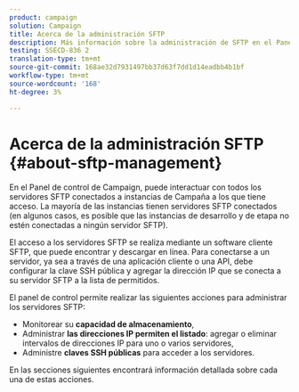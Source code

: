 ```yaml
---
product: campaign
solution: Campaign
title: Acerca de la administración SFTP
description: Más información sobre la administración de SFTP en el Panel de control de Campaign
testing: SSECD-836 2
translation-type: tm+mt
source-git-commit: 168ae32d7931497bb37d63f7dd1d14eadbb4b1bf
workflow-type: tm+mt
source-wordcount: '168'
ht-degree: 3%

---
```



# Acerca de la administración SFTP {#about-sftp-management}

En el Panel de control de Campaign, puede interactuar con todos los servidores SFTP conectados a instancias de Campaña a los que tiene acceso. La mayoría de las instancias tienen servidores SFTP conectados (en algunos casos, es posible que las instancias de desarrollo y de etapa no estén conectadas a ningún servidor SFTP).

El acceso a los servidores SFTP se realiza mediante un software cliente SFTP, que puede encontrar y descargar en línea. Para conectarse a un servidor, ya sea a través de una aplicación cliente o una API, debe configurar la clave SSH pública y agregar la dirección IP que se conecta a su servidor SFTP a la lista de permitidos.

El panel de control permite realizar las siguientes acciones para administrar los servidores SFTP:

* Monitorear su **capacidad de almacenamiento**,
* Administrar **las direcciones IP permiten el listado**: agregar o eliminar intervalos de direcciones IP para uno o varios servidores,
* Administre **claves SSH públicas** para acceder a los servidores.

En las secciones siguientes encontrará información detallada sobre cada una de estas acciones.
